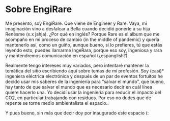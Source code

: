 # Sobre EngiRare

Me presento, soy EngiRare. Que viene de Engineer y Rare. Vaya, mi imaginación vino a desfalcar a Bella cuando decidió ponerle a su hija Renésme (x.x jahja). ¿Por qué en inglés? Porque Rare es el álbum que me acompaño en mi proceso de cambio (in the middle of pandemic) y quería mantenerlo así, como un guiño, aunque bueno, si lo prefieres, tú que estás leyendo esto, puedes llamarme IngeRara, porque eso soy, ingeniosa y rara y mantendremos comunicación en español (¿espanglish?).

Realmente tengo intereses muy variados, pero intentaré mantener la temática del sitio escribiendo aquí sobre temas de mi profesión. Soy (casi)* ingeniera eléctrica electrónica y después de un par de eventos fortuitos he decido usar mis saberes de la ingeniería para “salvar el mundo”, que bueno, hay tanto de que salvar el mundo que es necesario decir en cuál línea quiere hacerlo una. Yo decidí usar la ingeniería para reducir el impacto del CO2, en particular trabajando con residuos. Por eso no dudes que de repente se torne medio ambientalista el espacio..

Y pues bueno, sin más que decir doy por inaugurado este espacio (:
